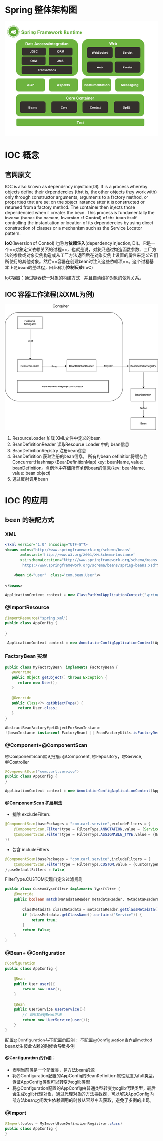 # Spring 整体架构图
![SpringArchitect](../../Pictures/Spring/SpringArchitect.png)

# IOC 概念
## 官网原文
IOC is also known as dependency injection(DI). It is a process whereby objects define their dependencies (that is, the other objects they work with) only through constructor arguments, arguments to a factory method, or propertied that are set on the object instance after it is constructed or returned from a factory method. The container then injects those dependencied when it creates the bean. This process is fundamentally the inverse (hence the namem, Inversion of Control) of the bean itself controlling the instantiation or location of its dependencies by using direct construction of classes or a mechanism such as the Service Locator pattern.

**IoC**(Inversion of Control) 也称为**依赖注入**(dependency injection, DI)。它是一个==对象定义依赖关系的过程==，也就是说，对象只通过构造函数参数、工厂方法的参数或对象实例构造或从工厂方法返回后在对象实例上设置的属性来定义它们所使用的其他对象。然后==容器在创建bean时注入这些依赖项==。这个过程基本上是bean的逆过程，因此称为**控制反转**(IoC)

IoC容器：通过容器统一对象的构建方式，并且自动维护对象的依赖关系。
## IOC 容器工作流程(以XML为例)
![IocContainer](../../Pictures/Spring/IocContainer.png)
1. ResourceLoader 加载 XML文件中定义的bean
2. BeanDefinitionReader 读取Resource Loader 中的 bean信息
3. BeanDefinitionRegistry 注册bean信息
4. BeanDefinition 获取注册的bean信息。 所有的bean definition将缓存到 ConcurrentHashmap (BeanDefinitionMap) key: beanName, value: beanDefinition。单例池中存储所有单例bean的信息(key: beanName, value: bean object)
5. 通过反射调用bean

# IOC 的应用
## bean 的装配方式
### XML
```xml
<?xml version="1.0" encoding="UTF-8"?>
<beans xmlns="http://www.springframework.org/schema/beans"
       xmlns:xsi="http://www.w3.org/2001/XMLSchema-instance"
       xsi:schemaLocation="http://www.springframework.org/schema/beans
        https://www.springframework.org/schema/beans/spring-beans.xsd">

    <bean id="user"  class="com.bean.User"/>

</beans>
```

```Java
ApplicationContext context = new ClassPathXmlApplicationContext("spring.xml");
```

### @ImportResource
```java
@ImportResource("spring.xml")
public class AppConfig {

}
```

```java
 ApplicationContext context = new AnnotationConfigApplicationContext(AppConfig.class);
```

### FactoryBean 实现
```java
public class MyFactroyBean  implements FactoryBean {
   @Override
   public Object getObject() throws Exception {
      return new User();
   }

   @Override
   public Class<?> getObjectType() {
      return User.class;
   }
}
```
```java
AbstractBeanFactory#getObjectForBeanInstance
!(beanInstance instanceof FactoryBean) || BeanFactoryUtils.isFactoryDereference(name)
```

### @Component+@ComponentScan
@ComponentScan默认扫描: @Component, @Repository，@Service, @Controller
```java
@ComponentScan("com.carl.service")
public class AppConfig {
}
```
```java
ApplicationContext context = new AnnotationConfigApplicationContext(AppConfig.class);
```
#### @ComponentScan 扩展用法
* 排除 excludeFilters  

```java
@ComponentScan(basePackages = "com.carl.service",excludeFilters = {
    @ComponentScan.Filter(type = FilterType.ANNOTATION,value = {Service.class}),
    @ComponentScan.Filter(type = FilterType.ASSIGNABLE_TYPE,value = {User.class})
})
```

* 包含 includeFilters
```java
@ComponentScan(basePackages = "com.carl.service",includeFilters = {
    @ComponentScan.Filter(type = FilterType.CUSTOM,value = {CustomTypeFilter.class})
},useDefaultFilters = false)
```

FilterType.CUSTOM实现自定义过滤规则
```java
public class CustomTypeFilter implements TypeFilter {
    @Override
    public boolean match(MetadataReader metadataReader, MetadataReaderFactory metadataReaderFactory) throws IOException {
        
        ClassMetadata classMetadata = metadataReader.getClassMetadata();
        if (classMetadata.getClassName().contains("Service")) {
            return true;
        }
        return false;
    }
}
```

### @Bean+ @Configuration
```java
@Configuration
public class AppConfig {

    @Bean
    public User user(){
        return new User();
    }

    @Bean
    public UserService userService(){
        // 调用其他@Bean方法
        return new UserService(user());
    }
}
```
配置@Configuration与不配置的区别：
不配置@Configuration当内部method bean发生彼此依赖的时候会导致多例

#### @Configuration 的作用：
* 表明当前类是一个配置类，是方法bean的源
* 将@Configuration配置的AppConfig的BeanDefinitioin属性赋值为full类型，保证AppConfig类型可以转变为cglib类型
* 将@Configuration配置的AppConfig由普通类型转变为cglib代理类型，最后会生成cglib代理对象，通过代理对象的方法拦截器，可以解决AppConfig内部方法bean之间发生依赖调用的时候从容器中去获取，避免了多例的出现。

### @Import
```java
@Import(value = MyImportBeanDefinitionRegistrar.class)
public class AppConfig {
}
```